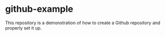# github-example
This repository is a demonstration of  how to create a Github repository and properly set it up.
